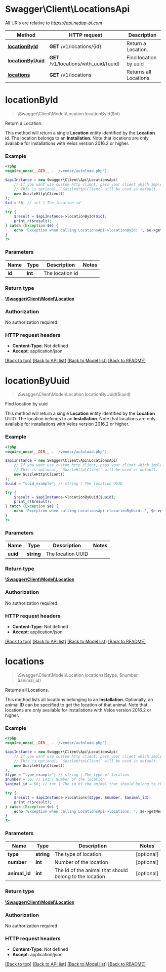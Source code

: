 # Swagger\Client\LocationsApi

All URIs are relative to *https://api.nedap-bi.com*

Method | HTTP request | Description
------------- | ------------- | -------------
[**locationById**](LocationsApi.md#locationById) | **GET** /v1/locations/{id} | Return a Location.
[**locationByUuid**](LocationsApi.md#locationByUuid) | **GET** /v1/locations/with_uuid/{uuid} | Find location by uuid
[**locations**](LocationsApi.md#locations) | **GET** /v1/locations | Returns all Locations.


# **locationById**
> \Swagger\Client\Model\Location locationById($id)

Return a Location.

This method will return a single **Location** entity identified by the **Location** id. The location belongs to an **Installation**. Note that locations are only available for installations with Velos version 2016.2 or higher.

### Example
```php
<?php
require_once(__DIR__ . '/vendor/autoload.php');

$apiInstance = new Swagger\Client\Api\LocationsApi(
    // If you want use custom http client, pass your client which implements `GuzzleHttp\ClientInterface`.
    // This is optional, `GuzzleHttp\Client` will be used as default.
    new GuzzleHttp\Client()
);
$id = 56; // int | The location id

try {
    $result = $apiInstance->locationById($id);
    print_r($result);
} catch (Exception $e) {
    echo 'Exception when calling LocationsApi->locationById: ', $e->getMessage(), PHP_EOL;
}
?>
```

### Parameters

Name | Type | Description  | Notes
------------- | ------------- | ------------- | -------------
 **id** | **int**| The location id |

### Return type

[**\Swagger\Client\Model\Location**](../Model/Location.md)

### Authorization

No authorization required

### HTTP request headers

 - **Content-Type**: Not defined
 - **Accept**: application/json

[[Back to top]](#) [[Back to API list]](../../README.md#documentation-for-api-endpoints) [[Back to Model list]](../../README.md#documentation-for-models) [[Back to README]](../../README.md)

# **locationByUuid**
> \Swagger\Client\Model\Location locationByUuid($uuid)

Find location by uuid

This method will return a single **Location** entity identified by the **Location** UUID. The location belongs to an **Installation**. Note that locations are only available for installations with Velos version 2016.2 or higher.

### Example
```php
<?php
require_once(__DIR__ . '/vendor/autoload.php');

$apiInstance = new Swagger\Client\Api\LocationsApi(
    // If you want use custom http client, pass your client which implements `GuzzleHttp\ClientInterface`.
    // This is optional, `GuzzleHttp\Client` will be used as default.
    new GuzzleHttp\Client()
);
$uuid = "uuid_example"; // string | The location UUID

try {
    $result = $apiInstance->locationByUuid($uuid);
    print_r($result);
} catch (Exception $e) {
    echo 'Exception when calling LocationsApi->locationByUuid: ', $e->getMessage(), PHP_EOL;
}
?>
```

### Parameters

Name | Type | Description  | Notes
------------- | ------------- | ------------- | -------------
 **uuid** | **string**| The location UUID |

### Return type

[**\Swagger\Client\Model\Location**](../Model/Location.md)

### Authorization

No authorization required

### HTTP request headers

 - **Content-Type**: Not defined
 - **Accept**: application/json

[[Back to top]](#) [[Back to API list]](../../README.md#documentation-for-api-endpoints) [[Back to Model list]](../../README.md#documentation-for-models) [[Back to README]](../../README.md)

# **locations**
> \Swagger\Client\Model\Location locations($type, $number, $animal_id)

Returns all Locations.

This method lists all locations belonging to an **Installation**. Optionally, an animal ID can be specified to get the location of that animal. Note that locations are only available for installations with Velos version 2016.2 or higher.

### Example
```php
<?php
require_once(__DIR__ . '/vendor/autoload.php');

$apiInstance = new Swagger\Client\Api\LocationsApi(
    // If you want use custom http client, pass your client which implements `GuzzleHttp\ClientInterface`.
    // This is optional, `GuzzleHttp\Client` will be used as default.
    new GuzzleHttp\Client()
);
$type = "type_example"; // string | The type of location
$number = 56; // int | Number of the location
$animal_id = 56; // int | The id of the animal that should belong to the location

try {
    $result = $apiInstance->locations($type, $number, $animal_id);
    print_r($result);
} catch (Exception $e) {
    echo 'Exception when calling LocationsApi->locations: ', $e->getMessage(), PHP_EOL;
}
?>
```

### Parameters

Name | Type | Description  | Notes
------------- | ------------- | ------------- | -------------
 **type** | **string**| The type of location | [optional]
 **number** | **int**| Number of the location | [optional]
 **animal_id** | **int**| The id of the animal that should belong to the location | [optional]

### Return type

[**\Swagger\Client\Model\Location**](../Model/Location.md)

### Authorization

No authorization required

### HTTP request headers

 - **Content-Type**: Not defined
 - **Accept**: application/json

[[Back to top]](#) [[Back to API list]](../../README.md#documentation-for-api-endpoints) [[Back to Model list]](../../README.md#documentation-for-models) [[Back to README]](../../README.md)


